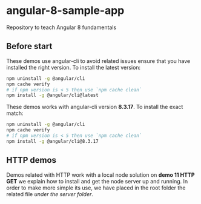 # angular-8-sample-app
Repository to teach Angular 8 fundamentals

## Before start

These demos use angular-cli to avoid related issues ensure that you have installed the right version. To install the latest version:

```bash
npm uninstall -g @angular/cli
npm cache verify
# if npm version is < 5 then use `npm cache clean` 
npm install -g @angular/cli@latest
```

These demos works with angular-cli version __8.3.17__. To install the exact match:

```bash
npm uninstall -g @angular/cli
npm cache verify
# if npm version is < 5 then use `npm cache clean` 
npm install -g @angular/cli@8.3.17
```

## HTTP demos

Demos related with HTTP work with a local node solution on __demo 11 HTTP GET__ we explain how to install and get the node server up and running. In order to make more simple its use, we have placed in the root folder the related file _under the server folder_.